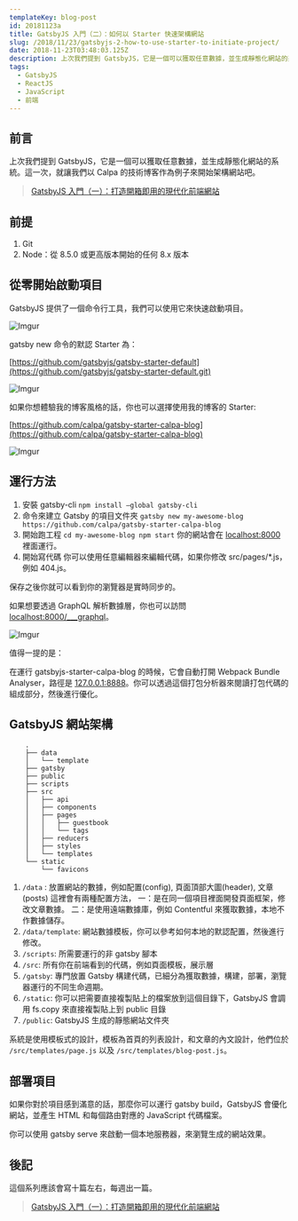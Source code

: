 ```yaml
---
templateKey: blog-post
id: 20181123a
title: GatsbyJS 入門（二）：如何以 Starter 快速架構網站
slug: /2018/11/23/gatsbyjs-2-how-to-use-starter-to-initiate-project/
date: 2018-11-23T03:48:03.125Z
description: 上次我們提到 GatsbyJS，它是一個可以獲取任意數據，並生成靜態化網站的系統。這一次，就讓我們以 Calpa 的技術博客作為例子來開始架構網站吧。
tags:
  - GatsbyJS
  - ReactJS
  - JavaScript
  - 前端
---
```


## 前言

上次我們提到 GatsbyJS，它是一個可以獲取任意數據，並生成靜態化網站的系統。這一次，就讓我們以 Calpa 的技術博客作為例子來開始架構網站吧。

> [GatsbyJS 入門（一）：打造開箱即用的現代化前端網站](/2018/11/16/build-a-modern-website-using-gatsbyJS/)

## 前提

1. Git
2. Node：從 8.5.0 或更高版本開始的任何 8.x 版本

## 從零開始啟動項目

GatsbyJS 提供了一個命令行工具，我們可以使用它來快速啟動項目。

![Imgur](https://i.imgur.com/1mK1Qhl.jpg)

gatsby new 命令的默認 Starter 為：

[https://github.com/gatsbyjs/gatsby-starter-default](https://github.com/gatsbyjs/gatsby-starter-default.git)

![Imgur](https://i.imgur.com/uEb7Hks.jpg)

如果你想體驗我的博客風格的話，你也可以選擇使用我的博客的 Starter:

[https://github.com/calpa/gatsby-starter-calpa-blog](https://github.com/calpa/gatsby-starter-calpa-blog)

![Imgur](https://i.imgur.com/zVDKqPG.png)

## 運行方法

1. 安裝 gatsby-cli
   `npm install —global gatsby-cli`
2. 命令來建立 Gatsby 的項目文件夾
   `gatsby new my-awesome-blog https://github.com/calpa/gatsby-starter-calpa-blog`
3. 開始跑工程
   `cd my-awesome-blog npm start`
   你的網站會在 [localhost:8000](http://localhost:8000) 裡面運行。
4. 開始寫代碼
   你可以使用任意編輯器來編輯代碼，如果你修改 src/pages/\*.js，例如 404.js。

保存之後你就可以看到你的瀏覽器是實時同步的。

如果想要透過 GraphQL 解析數據層，你也可以訪問 [localhost:8000/\_\_\_graphql](http://localhost:8000/___graphql)。

![Imgur](https://i.imgur.com/AeDRACF.jpg)

值得一提的是：

在運行 gatsbyjs-starter-calpa-blog 的時候，它會自動打開 Webpack Bundle Analyser，路徑是 [127.0.0.1:8888](http://127.0.0.1:8888/)。你可以透過這個打包分析器來閱讀打包代碼的組成部分，然後進行優化。

## GatsbyJS 網站架構

```
    .
    ├── data
    │   └── template
    ├── gatsby
    ├── public
    ├── scripts
    ├── src
    │   ├── api
    │   ├── components
    │   ├── pages
    │   │   ├── guestbook
    │   │   └── tags
    │   ├── reducers
    │   ├── styles
    │   └── templates
    └── static
        └── favicons
```

1. `/data` : 放置網站的數據，例如配置(config), 頁面頂部大圖(header), 文章 (posts)
   這裡會有兩種配置方法，
   一：是在同一個項目裡面開發頁面框架，修改文章數據。
   二：是使用遠端數據庫，例如 Contentful 來獲取數據，本地不作數據儲存。
2. `/data/template`: 網站數據模板，你可以參考如何本地的默認配置，然後進行修改。
3. `/scripts`: 所需要運行的非 gatsby 腳本
4. `/src`: 所有你在前端看到的代碼，例如頁面模板，展示層
5. `/gatsby`: 專門放置 Gatsby 構建代碼，已細分為獲取數據，構建，部署，瀏覽器運行的不同生命週期。
6. `/static`: 你可以把需要直接複製貼上的檔案放到這個目錄下，GatsbyJS 會調用 fs.copy 來直接複製貼上到 public 目錄
7. `/public`: GatsbyJS 生成的靜態網站文件夾

系統是使用模板式的設計，模板為首頁的列表設計，和文章的內文設計，他們位於 `/src/templates/page.js` 以及 `/src/templates/blog-post.js`。

## 部署項目

如果你對於項目感到滿意的話，那麼你可以運行 gatsby build，GatsbyJS 會優化網站，並產生 HTML 和每個路由對應的 JavaScript 代碼檔案。

你可以使用 gatsby serve 來啟動一個本地服務器，來瀏覽生成的網站效果。

## 後記

這個系列應該會寫十篇左右，每週出一篇。

> [GatsbyJS 入門（一）：打造開箱即用的現代化前端網站](/2018/11/16/build-a-modern-website-using-gatsbyJS/)
